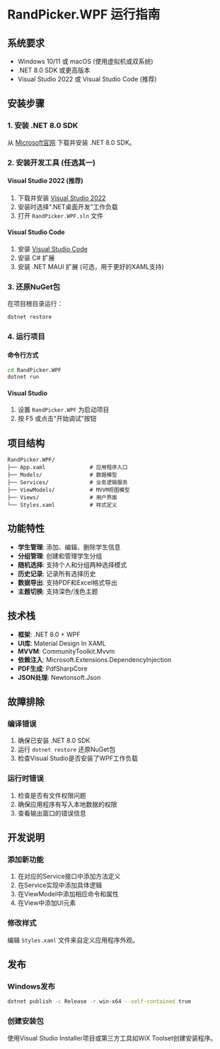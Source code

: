 # RandPicker.WPF 运行指南

## 系统要求
- Windows 10/11 或 macOS (使用虚拟机或双系统)
- .NET 8.0 SDK 或更高版本
- Visual Studio 2022 或 Visual Studio Code (推荐)

## 安装步骤

### 1. 安装 .NET 8.0 SDK
从 [Microsoft官网](https://dotnet.microsoft.com/download/dotnet/8.0) 下载并安装 .NET 8.0 SDK。

### 2. 安装开发工具 (任选其一)

#### Visual Studio 2022 (推荐)
1. 下载并安装 [Visual Studio 2022](https://visualstudio.microsoft.com/)
2. 安装时选择".NET桌面开发"工作负载
3. 打开 `RandPicker.WPF.sln` 文件

#### Visual Studio Code
1. 安装 [Visual Studio Code](https://code.visualstudio.com/)
2. 安装 C# 扩展
3. 安装 .NET MAUI 扩展 (可选，用于更好的XAML支持)

### 3. 还原NuGet包
在项目根目录运行：
```bash
dotnet restore
```

### 4. 运行项目

#### 命令行方式
```bash
cd RandPicker.WPF
dotnet run
```

#### Visual Studio
1. 设置 `RandPicker.WPF` 为启动项目
2. 按 F5 或点击"开始调试"按钮

## 项目结构

```
RandPicker.WPF/
├── App.xaml              # 应用程序入口
├── Models/               # 数据模型
├── Services/             # 业务逻辑服务
├── ViewModels/           # MVVM视图模型
├── Views/                # 用户界面
└── Styles.xaml           # 样式定义
```

## 功能特性

- **学生管理**: 添加、编辑、删除学生信息
- **分组管理**: 创建和管理学生分组
- **随机选择**: 支持个人和分组两种选择模式
- **历史记录**: 记录所有选择历史
- **数据导出**: 支持PDF和Excel格式导出
- **主题切换**: 支持深色/浅色主题

## 技术栈

- **框架**: .NET 8.0 + WPF
- **UI库**: Material Design In XAML
- **MVVM**: CommunityToolkit.Mvvm
- **依赖注入**: Microsoft.Extensions.DependencyInjection
- **PDF生成**: PdfSharpCore
- **JSON处理**: Newtonsoft.Json

## 故障排除

### 编译错误
1. 确保已安装 .NET 8.0 SDK
2. 运行 `dotnet restore` 还原NuGet包
3. 检查Visual Studio是否安装了WPF工作负载

### 运行时错误
1. 检查是否有文件权限问题
2. 确保应用程序有写入本地数据的权限
3. 查看输出窗口的错误信息

## 开发说明

### 添加新功能
1. 在对应的Service接口中添加方法定义
2. 在Service实现中添加具体逻辑
3. 在ViewModel中添加相应命令和属性
4. 在View中添加UI元素

### 修改样式
编辑 `Styles.xaml` 文件来自定义应用程序外观。

## 发布

### Windows发布
```bash
dotnet publish -c Release -r win-x64 --self-contained true
```

### 创建安装包
使用Visual Studio Installer项目或第三方工具如WiX Toolset创建安装程序。